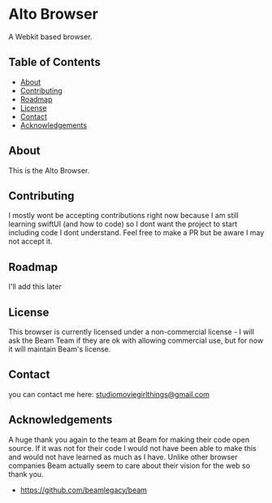 # Alto Browser

A Webkit based browser.

## Table of Contents

- [About](#about)
- [Contributing](#contributing)
- [Roadmap](#roadmap)
- [License](#license)
- [Contact](#contact)
- [Acknowledgements](#acknowledgements)


## About

This is the Alto Browser.

## Contributing

I mostly wont be accepting contributions right now because I am still learning swiftUI (and how to code) so I dont want the project to start including code I dont understand. Feel free to make a PR but be aware I may not accept it.

## Roadmap

I'll add this later

## License

This browser is currently licensed under a non-commercial license - I will ask the Beam Team if they are ok with allowing commercial use, but for now it will maintain Beam's license.

## Contact

you can contact me here:
studiomoviegirlthings@gmail.com

## Acknowledgements

A huge thank you again to the team at Beam for making their code open source. If it was not for their code I would not have been able to make this and would not have learned as much as I have. Unlike other browser companies Beam actually seem to care about their vision for the web so thank you.

- https://github.com/beamlegacy/beam
